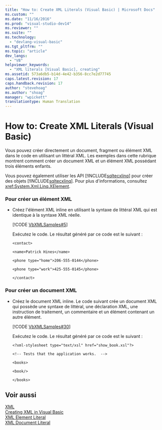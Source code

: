 ```yaml
---
title: "How to: Create XML Literals (Visual Basic) | Microsoft Docs"
ms.custom: ""
ms.date: "11/16/2016"
ms.prod: "visual-studio-dev14"
ms.reviewer: ""
ms.suite: ""
ms.technology: 
  - "devlang-visual-basic"
ms.tgt_pltfrm: ""
ms.topic: "article"
dev_langs: 
  - "VB"
helpviewer_keywords: 
  - "XML literals [Visual Basic], creating"
ms.assetid: 573a6db5-b14d-4e42-b356-8cc7e2d77745
caps.latest.revision: 17
caps.handback.revision: 17
author: "stevehoag"
ms.author: "shoag"
manager: "wpickett"
translationtype: Human Translation
---
```

# How to: Create XML Literals (Visual Basic)
Vous pouvez créer directement un document, fragment ou élément XML dans le code en utilisant un littéral XML.  Les exemples dans cette rubrique montrent comment créer un document XML et un élément XML possédant trois éléments enfants.  
  
 Vous pouvez également utiliser les API [!INCLUDE[sqltecxlinq](../../../../csharp/programming-guide/concepts/linq/includes/sqltecxlinq_md.md)] pour créer des objets [!INCLUDE[sqltecxlinq](../../../../csharp/programming-guide/concepts/linq/includes/sqltecxlinq_md.md)].  Pour plus d'informations, consultez <xref:System.Xml.Linq.XElement>.  
  
### Pour créer un élément XML  
  
-   Créez l'élément XML inline en utilisant la syntaxe de littéral XML qui est identique à la syntaxe XML réelle.  
  
     [!CODE [VbXMLSamples#5](../CodeSnippet/VS_Snippets_VBCSharp/VbXMLSamples#5)]  
  
     Exécutez le code.  Le résultat généré par ce code est le suivant :  
  
     `<contact>`  
  
     `<name>Patrick Hines</name>`  
  
     `<phone type="home">206-555-0144</phone>`  
  
     `<phone type="work">425-555-0145</phone>`  
  
     `</contact>`  
  
### Pour créer un document XML  
  
-   Créez le document XML inline.  Le code suivant crée un document XML qui possède une syntaxe de littéral, une déclaration XML, une instruction de traitement, un commentaire et un élément contenant un autre élément.  
  
     [!CODE [VbXMLSamples#30](../CodeSnippet/VS_Snippets_VBCSharp/VbXMLSamples#30)]  
  
     Exécutez le code.  Le résultat généré par ce code est le suivant :  
  
     `<?xml-stylesheet type="text/xsl" href="show_book.xsl"?>`  
  
     `<!-- Tests that the application works.  -->`  
  
     `<books>`  
  
     `<book/>`  
  
     `</books>`  
  
## Voir aussi  
 [XML](../../../../visual-basic/programming-guide/language-features/xml/index.md)   
 [Creating XML in Visual Basic](../../../../visual-basic/programming-guide/language-features/xml/creating-xml.md)   
 [XML Element Literal](../../../../visual-basic/language-reference/xml-literals/xml-element-literal.md)   
 [XML Document Literal](../../../../visual-basic/language-reference/xml-literals/xml-document-literal.md)